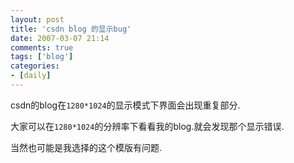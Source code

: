 ```yaml
---
layout: post
title: 'csdn blog 的显示bug'
date: 2007-03-07 21:14
comments: true
tags: ['blog']
categories:
- [daily]
---
```


csdn的blog在`1280*1024`的显示模式下界面会出现重复部分.

大家可以在`1280*1024`的分辨率下看看我的blog.就会发现那个显示错误.

当然也可能是我选择的这个模版有问题.

